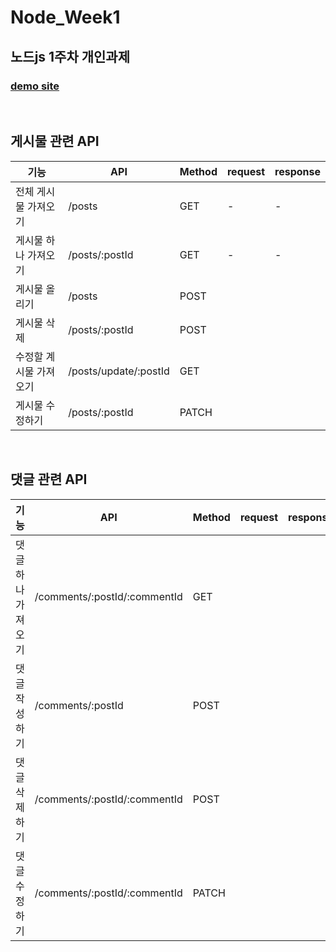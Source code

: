 # Node_Week1
## 노드js 1주차 개인과제

### [demo site](http://woooseogi.shop/)

<br />

## 게시물 관련 API
|기능|API|Method|request|response  
|---|---|---|---|---|  
|전체 게시물 가져오기|/posts|GET| - | - 
|게시물 하나 가져오기|/posts/:postId|GET| - | - 
|게시물 올리기|/posts|POST| 
|게시물 삭제|/posts/:postId|POST|  
|수정할 계시물 가져오기|/posts/update/:postId|GET|  
|게시물 수정하기|/posts/:postId|PATCH  

<br />

## 댓글 관련 API
|기능|API|Method|request|response  
|---|---|---|---|---|
|댓글 하나 가져오기|/comments/:postId/:commentId|GET|
|댓글 작성하기|/comments/:postId|POST|  
|댓글 삭제하기|/comments/:postId/:commentId|POST|  
|댓글 수정하기|/comments/:postId/:commentId|PATCH|  

